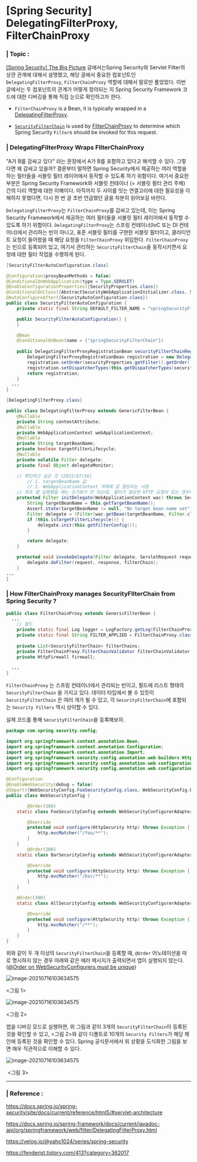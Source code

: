 # [Spring Security] DelegatingFilterProxy, FilterChainProxy

### | Topic : 

<u>[Spring Security] The Big Picture</u> 글에서는Spring Security와 Servlet Filter의 상관 관계에 대해서 설명했고, 해당 글에서 중요한 컴포넌트인 `DelegatingFilterProxy`, `FilterChainProxy` 역할에 대해서 말로만 풀었었다. 이번 글에서는 두 컴포넌트의 관계가 어떻게 정의되는 지 Spring Security Framework 코드에 대한 디버깅을 통해 직접 눈으로 확인하고자 한다. 

- `FilterChainProxy` is a Bean, it is typically wrapped in a [DelegatingFilterProxy](https://docs.spring.io/spring-security/site/docs/current/reference/html5/#servlet-delegatingfilterproxy). 

- [`SecurityFilterChain`](https://docs.spring.io/spring-security/site/docs/5.5.1/api/org/springframework/security/web/SecurityFilterChain.html) is used by [FilterChainProxy](https://docs.spring.io/spring-security/site/docs/current/reference/html5/#servlet-filterchainproxy) to determine which Spring Security `Filter`s should be invoked for this request.

  

### | DelegatingFilterProxy Wraps FIlterChainProxy 

"A가 B를 감싸고 있다" 라는 문장에서 A가 B를 포함하고 있다고 해석할 수 있다. 그렇다면 왜 감싸고 있을까? 결론부터 말하면 Spring Security에서 제공하는 여러 역할을 하는 필터들을 서블릿 필터 레이어에서 동작할 수 있도록 하기 위함이다. 여기서 중요한 부분은 Spring Security Framework와 서블릿 컨테이너 (= 서블릿 필터 관리 주체) 간의 다리 역할에 대한 이해이다. 아직까지 두 사이를 잇는 연결고리에 대한 필요성을 이해하지 못했다면, 다시 한 번 글 초반 언급했던 글을 차분히 읽어보길 바란다. 

`DelegatingFilterProxy`는 `FilterChainProxy`를 감싸고 있는데, 이는 Spring Security Framework에서 제공하는 여러 필터들을 서블릿 필터 레이어에서 동작할 수 있도록 하기 위함이다. `DelegatingFilterProxy`는 스프링 컨테이너(IoC 또는 DI 컨테이너)에서 관리하는 빈이 아니고, 표준 서블릿 필터를 구현한 서블릿 필터이고, 클라이언트 요청이 들어왔을 때 해당 요청을 `FilterChainProxy` 위임한다. `FilterChainProxy`는 빈으로 등록되어 있고, 여기서 관리하는 `SecurityFilterChain`을 동작시키면서 요청에 대한 필터 작업을 수행하게 된다. 

```java
[SecurityFilterAutoConfiguration.class]

@Configuration(proxyBeanMethods = false)
@ConditionalOnWebApplication(type = Type.SERVLET)
@EnableConfigurationProperties({SecurityProperties.class})
@ConditionalOnClass({AbstractSecurityWebApplicationInitializer.class, SessionCreationPolicy.class})
@AutoConfigureAfter({SecurityAutoConfiguration.class})
public class SecurityFilterAutoConfiguration {
    private static final String DEFAULT_FILTER_NAME = "springSecurityFilterChain";

    public SecurityFilterAutoConfiguration() {
    }

    @Bean
    @ConditionalOnBean(name = {"springSecurityFilterChain"})
 
    public DelegatingFilterProxyRegistrationBean securityFilterChainRegistration(SecurityProperties securityProperties) {
        DelegatingFilterProxyRegistrationBean registration = new DelegatingFilterProxyRegistrationBean("springSecurityFilterChain", new ServletRegistrationBean[0]);
        registration.setOrder(securityProperties.getFilter().getOrder());
        registration.setDispatcherTypes(this.getDispatcherTypes(securityProperties));
        return registration;
    }
  ...
}
```

```java
[DelegatingFilterProxy.class]

public class DelegatingFilterProxy extends GenericFilterBean {
    @Nullable
    private String contextAttribute;
    @Nullable
    private WebApplicationContext webApplicationContext;
    @Nullable
    private String targetBeanName;
    private boolean targetFilterLifecycle;
    @Nullable
    private volatile Filter delegate;
    private final Object delegateMonitor;

  	// 확인하고 싶은 것 (2021/07/16) 
		// 1. targetBeanName 값 
 		// 2. WebApplicationContext 객체에 값 할당되는 시점
  	// 최초 앱 실행했을 때는 초기화가 안 되는데, 필터가 필요한 HTTP 요청이 있는 경우에 어떻게 되는 지 체크해보고 싶음.
    protected Filter initDelegate(WebApplicationContext wac) throws ServletException {
        String targetBeanName = this.getTargetBeanName();
        Assert.state(targetBeanName != null, "No target bean name set");
        Filter delegate = (Filter)wac.getBean(targetBeanName, Filter.class);
        if (this.isTargetFilterLifecycle()) {
            delegate.init(this.getFilterConfig());
        }

        return delegate;
    }

    protected void invokeDelegate(Filter delegate, ServletRequest request, ServletResponse response, FilterChain filterChain) throws ServletException, IOException {
        delegate.doFilter(request, response, filterChain);
    }
...
}

```



### | How FilterChainProxy manages SecurityFIlterChain from Spring Security ? 

```java
public class FilterChainProxy extends GenericFilterBean {
  ... 
    // 필드
    private static final Log logger = LogFactory.getLog(FilterChainProxy.class);
    private static final String FILTER_APPLIED = FilterChainProxy.class.getName().concat(".APPLIED");
  	
    private List<SecurityFilterChain> filterChains;
    private FilterChainProxy.FilterChainValidator filterChainValidator;
    private HttpFirewall firewall;
  
  ... 
}
```

`FilterChainProxy` 는 스프링 컨테이너에서 관리되는 빈이고, 필드에 리스트 형태의 `SecurityFilterChain` 을 가지고 있다. 데이터 타입에서 볼 수 있듯이 `SecurityFilterChain` 은 여러 개가 될 수 있고, 각 `SecurityFilterChain`에 포함되는 `Security Filters` 역시 상이할 수 있다.

실제 코드를 통해 `SecurityFilterChain`을 등록해보자.

 

```java
package com.spring.security.config;

import org.springframework.context.annotation.Bean;
import org.springframework.context.annotation.Configuration;
import org.springframework.context.annotation.Import;
import org.springframework.security.config.annotation.web.builders.HttpSecurity;
import org.springframework.security.config.annotation.web.configuration.EnableWebSecurity;
import org.springframework.security.config.annotation.web.configuration.WebSecurityConfigurerAdapter;

@Configuration
@EnableWebSecurity(debug = false)
@Import({WebSecurityConfig.FooSecurityConfig.class, WebSecurityConfig.BarSecurityConfig.class, WebSecurityConfig.AllSecurityConfig.class})
public class WebSecurityConfig {

		@Order(100)
    static class FooSecurityConfig extends WebSecurityConfigurerAdapter {

        @Override
        protected void configure(HttpSecurity http) throws Exception {
            http.mvcMatcher("/foo/**");
        }
    }
		@Order(200)
    static class BarSecurityConfig extends WebSecurityConfigurerAdapter {

        @Override
        protected void configure(HttpSecurity http) throws Exception {
            http.mvcMatcher("/bar/**");
        }
    }

  	@Order(300)
    static class AllSecurityConfig extends WebSecurityConfigurerAdapter {

        @Override
        protected void configure(HttpSecurity http) throws Exception {
            http.mvcMatcher("/**");
        }
    }
}

```

위와 같이 두 개 이상의 `SecurityFilterChain`을 등록할 때,    `@Order` 어노테이션을 따로 명시하지 않는 경우 아래와 같은 에러 메시지가 출력되면서 앱이 실행되지 않는다. (<u>@Order on WebSecurityConfigurers must be unique</u>) 

![image-20210716103634575](./imgs/delegating-filterchain-1.png)

<그림 1> 

![image-20210716103634575](./imgs/delegating-filterchain-2.png)

<그림 2>

앱을 디버깅 모드로 실행하면, 위 그림과 같이 3개의 `SecurityFilterChain`이 등록된 것을 확인할 수 있고, <그림 2>와 같이 디폴트로 10개의 `Security Filters`가 해당 체인에 등록된 것을 확인할 수 있다. Spring 공식문서에서 위 상황을 도식화한 그림을 보면 매우 직관적으로 이해할 수 있다. 

![image-20210716103634575](./imgs/delegating-filterchain-3.png)

​						<그림 3>

___

### | Reference :

https://docs.spring.io/spring-security/site/docs/current/reference/html5/#servlet-architecture

https://docs.spring.io/spring-framework/docs/current/javadoc-api/org/springframework/web/filter/DelegatingFilterProxy.html

https://velog.io/@yaho1024/series/spring-security

https://fenderist.tistory.com/413?category=362017
